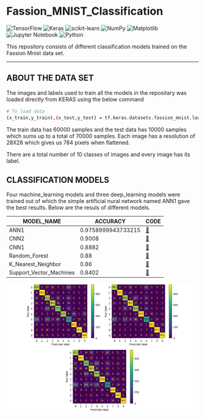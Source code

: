 # Fassion_MNIST_Classification
![TensorFlow](https://img.shields.io/badge/TensorFlow-%23FF6F00.svg?style=for-the-badge&logo=TensorFlow&logoColor=white) ![Keras](https://img.shields.io/badge/Keras-%23D00000.svg?style=for-the-badge&logo=Keras&logoColor=white) ![scikit-learn](https://img.shields.io/badge/scikit--learn-%23F7931E.svg?style=for-the-badge&logo=scikit-learn&logoColor=white) ![NumPy](https://img.shields.io/badge/numpy-%23013243.svg?style=for-the-badge&logo=numpy&logoColor=white) ![Matplotlib](https://img.shields.io/badge/Matplotlib-%23ffffff.svg?style=for-the-badge&logo=Matplotlib&logoColor=black) ![Jupyter Notebook](https://img.shields.io/badge/jupyter-%23FA0F00.svg?style=for-the-badge&logo=jupyter&logoColor=white) ![Python](https://img.shields.io/badge/python-3670A0?style=for-the-badge&logo=python&logoColor=ffdd54) 

This repository consists of different classification models trained on the Fassion Mnist data set.
____

## ABOUT THE DATA SET
The images and labels used to train all the models in the repositary was loaded directly from KERAS using the below command
```sh
# To load data
(x_train,y_train),(x_test,y_test) = tf.keras.datasets.fassion_mnist.load_data()
```
The train data has 60000 samples and the test data has 10000 samples which sums up to a total of 70000 samples.
Each image has a resolution of 28X28 which gives us 784 pixels when flattened.

There are a total number of 10 classes of images and every image has its label.

## CLASSIFICATION MODELS
Four machine_learning models and three deep_learning models were trained out of which the simple artificial nural network named ANN1 gave the best results. Below are the resuls of different models.

| MODEL_NAME  | ACCURACY | CODE | 
| ------------- | ------------- | ------------- |
| ANN1 | 0.9758999943733215  | [🔗](https://github.com/VIKNESH1211/Fassion_MNIST_Classification/blob/main/ANN_1/Fashion_MNIST_ANN.ipynb) |
| CNN2  | 0.9008 | [🔗](https://github.com/VIKNESH1211/Fassion_MNIST_Classification/blob/main/CNN2/Fassion_mnist_cnn2.ipynb) |
| CNN1 | 0.8882 | [🔗](https://github.com/VIKNESH1211/Fassion_MNIST_Classification/blob/main/CNN1/Fassion_MNIST1_CNN.ipynb) |
| Random_Forest | 0.88 | [🔗](https://github.com/VIKNESH1211/Fassion_MNIST_Classification/blob/main/Random%20forest/Fashion_MNIST_RFC.ipynb) |
| K_Nearest_Neighbor | 0.86 | [🔗](https://github.com/VIKNESH1211/Fassion_MNIST_Classification/blob/main/KNN/Fashion_MNIST_KNN.ipynb) |
| Support_Vector_Machines | 0.8402 | [🔗](https://github.com/VIKNESH1211/Fassion_MNIST_Classification/blob/main/Support%20Vector%20Machines/Fassion_MNIST_classifiers.ipynb) |

<p align="center" style="background-color:#FFFFFF;">
  <img src="https://github.com/VIKNESH1211/Fassion_MNIST_Classification/blob/main/KNN/confusion%20matrix.png" width="200" alt="accessibility text" style = "background-color:#FFFFFF;">
  <img src="https://github.com/VIKNESH1211/Fassion_MNIST_Classification/blob/main/Random%20forest/download%20(1).png" width="200" alt="accessibility text" style = "background-color:#FFFFFF;">
  <img src="https://github.com/VIKNESH1211/Fassion_MNIST_Classification/blob/main/Support%20Vector%20Machines/svm_conf_matrix.png" width="200" alt="accessibility text" style = "background-color:#FFFFFF;">
</p>
